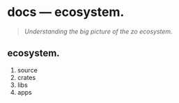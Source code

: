 # docs — ecosystem.

> *Understanding the big picture of the zo ecosystem.*

## ecosystem.

1. source
2. crates
3. libs
4. apps
